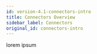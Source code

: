 ```yaml
---
id: version-4.1-connectors-intro
title: Connectors Overview
sidebar_label: Connectors
original_id: connectors-intro
---
```


lorem ipsum
